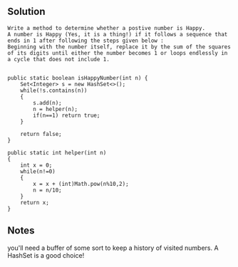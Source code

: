 ## Solution

```
Write a method to determine whether a postive number is Happy.
A number is Happy (Yes, it is a thing!) if it follows a sequence that ends in 1 after following the steps given below : 
Beginning with the number itself, replace it by the sum of the squares of its digits until either the number becomes 1 or loops endlessly in a cycle that does not include 1.


public static boolean isHappyNumber(int n) {
    Set<Integer> s = new HashSet<>();
    while(!s.contains(n))
    {
        s.add(n);
        n = helper(n);
        if(n==1) return true;
    }
    
    return false;
}

public static int helper(int n)
{
    int x = 0;
    while(n!=0)
    {
        x = x + (int)Math.pow(n%10,2);
        n = n/10;
    }
    return x;
}
```

## Notes
you'll need a buffer of some sort to keep a history of visited numbers. A HashSet is a good choice!
